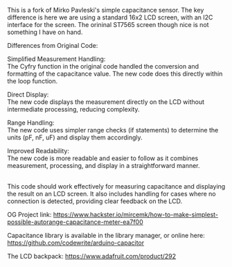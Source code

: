 This is a fork of Mirko Pavleski's simple capacitance sensor. 
The key difference is here we are using a standard 16x2 LCD 
screen, with an I2C interface for the screen. The orininal 
ST7565 screen though nice is not something I have on hand.

Differences from Original Code:

Simplified Measurement Handling:<br>
 The Cyfry function in the original code handled the conversion and formatting of the capacitance value. The new code does this directly within the loop function.

Direct Display:<br>
        The new code displays the measurement directly on the LCD without intermediate processing, reducing complexity.

Range Handling:<br>
        The new code uses simpler range checks (if statements) to determine the units (pF, nF, uF) and display them accordingly.

Improved Readability:<br>
        The new code is more readable and easier to follow as it combines measurement, processing, and display in a straightforward manner.

<br>
This code should work effectively for measuring capacitance and displaying the result on an LCD screen. It also includes handling for cases where no connection is detected, providing clear feedback on the LCD.
<br>

OG Project link:
https://www.hackster.io/mircemk/how-to-make-simplest-possible-autorange-capacitance-meter-ea7f00

Capacitance library is available in the library manager, or online here:
https://github.com/codewrite/arduino-capacitor

The LCD backpack:
https://www.adafruit.com/product/292

